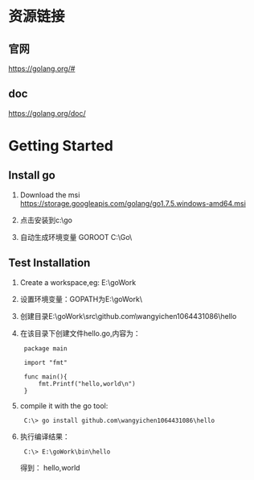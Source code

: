 # 资源链接
## 官网
<https://golang.org/#>
## doc
<https://golang.org/doc/>


# Getting Started
## Install go
1. Download the msi <https://storage.googleapis.com/golang/go1.7.5.windows-amd64.msi>

2. 点击安装到c:\go
3. 自动生成环境变量 GOROOT  C:\Go\

## Test Installation
1. Create a workspace,eg: E:\goWork
2. 设置环境变量：GOPATH为E:\goWork\
3. 创建目录E:\goWork\src\github.com\wangyichen1064431086\hello
4. 在该目录下创建文件hello.go,内容为：

		package main
		
		import "fmt"
		
		func main(){
			fmt.Printf("hello,world\n")
		}

5. compile it with the go tool:

		C:\> go install github.com\wangyichen1064431086\hello

6. 执行编译结果：

		C:\> E:\goWork\bin\hello

	得到：
		hello,world



